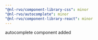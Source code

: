 ```yaml
---
"@nl-rvo/component-library-css": minor
"@nl-rvo/autocomplete": minor
"@nl-rvo/component-library-react": minor
---
```


autocomplete component added
